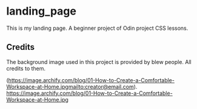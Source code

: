 # landing_page
This is my landing page. A beginner project of Odin project CSS lessons.




## Credits

The background image used in this project is provided by blew people. All credits to them.

(https://image.archify.com/blog/01-How-to-Create-a-Comfortable-Workspace-at-Home.jpgmailto:creator@email.com).
https://image.archify.com/blog/01-How-to-Create-a-Comfortable-Workspace-at-Home.jpg